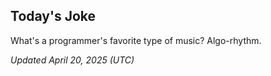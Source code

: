 ## Today's Joke
What's a programmer's favorite type of music? Algo-rhythm.

*Updated April 20, 2025 (UTC)*
